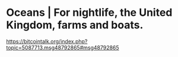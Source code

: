 # Oceans | For nightlife, the United Kingdom, farms and boats.
https://bitcointalk.org/index.php?topic=5087713.msg48792865#msg48792865
